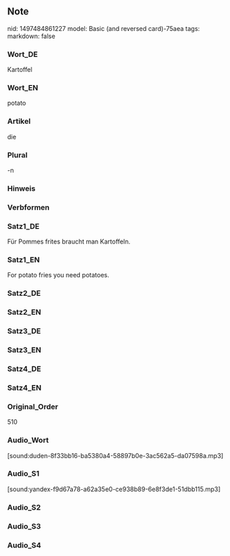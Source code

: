 ## Note
nid: 1497484861227
model: Basic (and reversed card)-75aea
tags: 
markdown: false

### Wort_DE
Kartoffel

### Wort_EN
potato

### Artikel
die

### Plural
-n

### Hinweis


### Verbformen


### Satz1_DE
Für Pommes frites braucht man Kartoffeln.

### Satz1_EN
For potato fries you need potatoes.

### Satz2_DE


### Satz2_EN


### Satz3_DE


### Satz3_EN


### Satz4_DE


### Satz4_EN


### Original_Order
510

### Audio_Wort
[sound:duden-8f33bb16-ba5380a4-58897b0e-3ac562a5-da07598a.mp3]

### Audio_S1
[sound:yandex-f9d67a78-a62a35e0-ce938b89-6e8f3de1-51dbb115.mp3]

### Audio_S2


### Audio_S3


### Audio_S4

